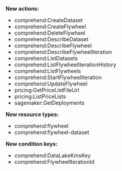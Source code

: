 **New actions:**

- comprehend:CreateDataset
- comprehend:CreateFlywheel
- comprehend:DeleteFlywheel
- comprehend:DescribeDataset
- comprehend:DescribeFlywheel
- comprehend:DescribeFlywheelIteration
- comprehend:ListDatasets
- comprehend:ListFlywheelIterationHistory
- comprehend:ListFlywheels
- comprehend:StartFlywheelIteration
- comprehend:UpdateFlywheel
- pricing:GetPriceListFileUrl
- pricing:ListPriceLists
- sagemaker:GetDeployments

**New resource types:**

- comprehend:flywheel
- comprehend:flywheel-dataset

**New condition keys:**

- comprehend:DataLakeKmsKey
- comprehend:FlywheelIterationId
